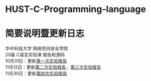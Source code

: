 # HUST-C-Programming-language
简要说明暨更新日志
=====
华中科技大学 网络空间安全学院<br>
20届 C语言实验课 报告和源码<br>
10月31日：更新[第一次实验报告](https://github.com/jingfelix/HUST-C-Programming-language/blob/main/%E3%80%8AC%E8%AF%AD%E8%A8%80%E7%A8%8B%E5%BA%8F%E8%AE%BE%E8%AE%A1%E3%80%8B%E8%AF%BE%E7%A8%8B%E5%AE%9E%E9%AA%8C%E6%8A%A5%E5%91%8A-%E6%99%AF%E5%A4%A9%E4%B8%80.docx)<br>
11月12日：更新[第二次实验报告](https://github.com/jingfelix/HUST-C-Programming-language/blob/main/%E6%99%AF%E5%A4%A9%E4%B8%80-%E7%AC%AC%E4%BA%8C%E6%AC%A1%E3%80%8AC%E8%AF%AD%E8%A8%80%E7%A8%8B%E5%BA%8F%E8%AE%BE%E8%AE%A1%E3%80%8B%E8%AF%BE%E7%A8%8B%E5%AE%9E%E9%AA%8C%E6%8A%A5%E5%91%8A.docx)，[第三次实验报告](https://github.com/jingfelix/HUST-C-Programming-language/blob/main/%E6%9C%AC%E7%A1%95%E5%8D%9A202001%E7%8F%AD-%E6%99%AF%E5%A4%A9%E4%B8%80-%E5%AE%9E%E9%AA%8C3-C%E8%AF%AD%E8%A8%80%E5%AE%9E%E9%AA%8C%E6%8A%A5%E5%91%8A.docx)<br>
11月30日：更新[第四次实验报告](https://github.com/jingfelix/HUST-C-Programming-language/blob/main/%E6%9C%AC%E7%A1%95%E5%8D%9A202001%E7%8F%AD-%E6%99%AF%E5%A4%A9%E4%B8%80-%E5%AE%9E%E9%AA%8C4-C%E8%AF%AD%E8%A8%80%E5%AE%9E%E9%AA%8C%E6%8A%A5%E5%91%8A.docx)<br>
